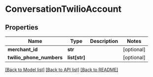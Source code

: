 # ConversationTwilioAccount

## Properties
Name | Type | Description | Notes
------------ | ------------- | ------------- | -------------
**merchant_id** | **str** |  | [optional] 
**twilio_phone_numbers** | **list[str]** |  | [optional] 

[[Back to Model list]](../README.md#documentation-for-models) [[Back to API list]](../README.md#documentation-for-api-endpoints) [[Back to README]](../README.md)



